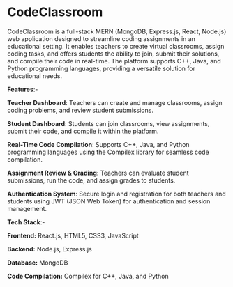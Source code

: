 # CodeClassroom
CodeClassroom is a full-stack MERN (MongoDB, Express.js, React, Node.js) web application designed to streamline coding assignments in an educational setting. It enables teachers to create virtual classrooms, assign coding tasks, and offers students the ability to join, submit their solutions, and compile their code in real-time. The platform supports C++, Java, and Python programming languages, providing a versatile solution for educational needs.

**Features**:-

**Teacher Dashboard**:
Teachers can create and manage classrooms, assign coding problems, and review student submissions.

**Student Dashboard**:
Students can join classrooms, view assignments, submit their code, and compile it within the platform.

**Real-Time Code Compilation**:
Supports C++, Java, and Python programming languages using the Compilex library for seamless code compilation.

**Assignment Review & Grading**:
Teachers can evaluate student submissions, run the code, and assign grades to students.

**Authentication System**:
Secure login and registration for both teachers and students using JWT (JSON Web Token) for authentication and session management.

**Tech Stack**:-

**Frontend:** React.js, HTML5, CSS3, JavaScript

**Backend:** Node.js, Express.js

**Database:** MongoDB

**Code Compilation:** Compilex for C++, Java, and Python
